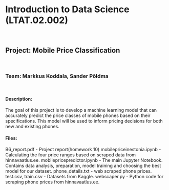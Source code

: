 <h1>Introduction to Data Science (LTAT.02.002) </h1><br>
<h2>Project: Mobile Price Classification</h2> <br>
<h3>Team: Markkus Koddala, Sander Põldma</h3> <br>
<h4>Description:</h4> The goal of this project is to develop a machine learning model that can accurately predict the price classes of mobile phones based on their specifications. This model will be used to inform pricing decisions for both new and existing phones.

<h4>Files:</h4>
B6_report.pdf - Project report(homework 10)
mobilepriceinestonia.ipynb - Calculating the four price ranges based on scraped data from hinnavaatlus.ee.
mobilepricepredictor.ipynb - The main Jupyter Notebook. Contains data analysis, preparation, model training and choosing the best model for our dataset.
phone_details.txt - web scraped phone prices.
test.csv, train.csv - Datasets from Kaggle.
webscaper.py - Python code for scraping phone prices from hinnavaatlus.ee.
